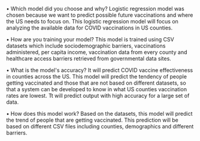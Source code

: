•	Which model did you choose and why?
Logistic regression model was chosen because we want to predict possible future vaccinations and where the US needs to focus on. This logistic regression model will focus on analyzing the available data for COVID vaccinations in US counties. 

•	How are you training your model?
This model is trained using CSV datasets which include sociodemographic barriers, vaccinations administered, per capita income, vaccination data from every county and healthcare access barriers retrieved from governmental data sites. 

•	What is the model's accuracy?
It will predict COVID vaccine effectiveness in counties across the US. 
This model will predict the tendency of people getting vaccinated and those that are not based on different datasets, so that a system can be developed to know in what US counties vaccination rates are lowest. Tt will predict output with high accuracy for a large set of data.


•	How does this model work?
Based on the datasets, this model will predict the trend of people that are getting vaccinated. This prediction will be based on different CSV files including counties, demographics and different barriers.
				
